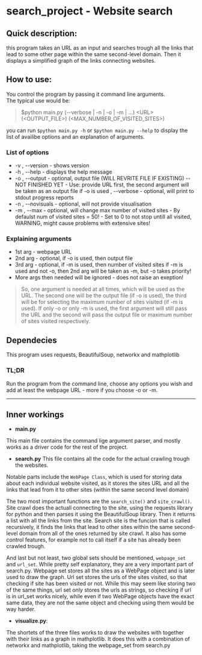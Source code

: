 
# search_project - Website search

## Quick description:
this program takes an URL as an input and searches trough all the links that lead to some other page within the same second-level domain. Then it displays a simplified graph of the links connecting websites.
  
## How to use:
You control the program by passing it command line arguments.  
The typical use would be:

>$python main.py (--verbose | -n | -o | -m | ...) \<URL\> (<OUTPUT_FILE>) (<MAX_NUMBER_OF_VISITED_SITES>)

you can run `$python main.py -h` or `$python main.py --help` to display the list of availibe options and an explanation of arguments.

### List of options

* -v , --version      - shows version
* -h , --help         - displays the help message
* -o , --output       - optional, output file (WILL REVRITE FILE IF EXISTING) -- NOT FINISHED YET
                      - Use: provide URL first, the second argument will be taken as an output file if -o is used
    , --verbose       - optional, will print to stdout progress reports
* -n , --novisuals    - optional, will not provide visualisation
* -m , --max          - optional, will change max number of visited sites
                      - By defaulst num of visited sites = 50!
                      - Set to 0 to not stop untill all visited, WARNING, might cause problems with extensive sites!
 
### Explaining arguments

* 1st arg             - webpage URL
* 2nd arg             - optional, if -o is used, then output file
* 3rd arg             - optional, if -m is used, then number of visited sites
                    if -m is used and not -o, then 2nd arg will be taken as -m, but -o takes priority!
* More args then needed will be ignored - does not raise an exeption!

>So, one argument is needed at all times, which will be used as the URL. The second one will be the output file (if -o is used), the third will be for selecting the maximum number of sites visited (if -m is used). If only -o or only -m is used, the first argument will still pass the URL and the second will pass the output file  or maximum number of sites visited respectively.

## Dependecies
This program uses requests, BeautifulSoup, networkx and mathplotlib

### TL;DR

Run the program from the command line, choose any options you wish and add at least the webpage URL - more if you choose -o or -m.

---

## Inner workings

- **main.py**

This main file contains the command lige argument parser, and mostly works as a driver code for the rest of the project. 

- **search.py** 
This file contains all the code for the actual crawling trough the websites.

Notable parts include the `WebPage Class`, which is used for storing data about each individual website visited, as it stores the sites URL and all the links that lead from it to other sites (within the same second level domain)

The two most important functions are the `search_site()` and `site_crawl()`. Site crawl does the actuall connecting to the site, using the requests library for python and then parses it using the BeautifulSoup library. Then it returns a list with all the links from the site. Search site is the funcion that is called recursively, it finds the links that lead to other sites within the same second-level domain from all of the ones returned by site crawl. It also has some control features, for example not to call itself if a site has already been crawled trough.

And last but not least, two global sets should be mentioned, `webpage_set` and `url_set`. While pretty self explanatory, they are a very important part of search.py. Webpage set stores all the sites as a WebPage object and is later used to draw the graph. Url set stores the urls of the sites visited, so that checking if site has been visited or not. While this may seem like storing two of the same things, url set only stores the urls as strings, so checking if url is in url_set works nicely, while even if two WebPage objects have the exact same data, they are not the same object and checking using them would be way harder.

- **visualize.py**:

The shortets of the three files works to draw the websites with together with their links as a graph in mathplotlib. It does this with a combination of networkx and mathplotlib, taking the webpage_set from search.py
